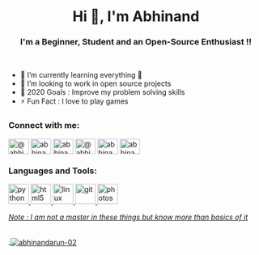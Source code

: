 <h1 align="center">Hi 👋, I'm Abhinand</h1>

<h3 align="center">I'm a Beginner, Student and an Open-Source Enthusiast !!</h3>

<br />

- 🌱 I’m currently learning everything 🤣
- 👯 I’m looking to work in open source projects 
- 🥅 2020 Goals : Improve my problem solving skills
- ⚡ Fun Fact : I love to play games



<h3 align="left">Connect with me:</h3>
<p align="left">
<a href="https://instagram.com/abhinandarun_02" target="blank"><img align="center" src="https://cdn.jsdelivr.net/npm/simple-icons@3.0.1/icons/instagram.svg" alt="@abhinandarun_02" height="30" width="40" /></a>
<a href="https://twitter.com/abhinandarun" target="blank"><img align="center" src="https://cdn.jsdelivr.net/npm/simple-icons@3.0.1/icons/twitter.svg" alt="abhinandarun" height="30" width="40" /></a>
<a href="https://stackoverflow.com/users/14682522/abhinand-arun" target="blank"><img align="center" src="https://cdn.jsdelivr.net/npm/simple-icons@3.0.1/icons/stackoverflow.svg" alt="abhinand-arun" height="30" width="40" /></a>
<a href="https://www.hackerrank.com/@abhinandarun2015" target="blank"><img align="center" src="https://cdn.jsdelivr.net/npm/simple-icons@3.0.1/icons/hackerrank.svg" alt="@abhinandarun2015" height="30" width="40" /></a>
<a href="https://www.codechef.com/users/abhinandarun02" target="blank"><img align="center" src="https://cdn.jsdelivr.net/npm/simple-icons@3.1.0/icons/codechef.svg" alt="abhinandarun02" height="30" width="40" /></a>
<a href="https://www.leetcode.com/abhinandarun_02" target="blank"><img align="center" src="https://cdn.jsdelivr.net/npm/simple-icons@3.0.1/icons/leetcode.svg" alt="abhinandarun_02" height="30" width="40" /></a>
</p>

<h3 align="left">Languages and Tools:</h3>

<p align="left"> <a href="https://git-scm.com/" 
</a> <a href="https://www.python.org" target="_blank"> <img src="https://devicons.github.io/devicon/devicon.git/icons/python/python-original.svg" alt="python" width="40" height="40"/> </a> 
<a href="https://www.w3.org/html/" target="_blank"> 
<img src="https://devicons.github.io/devicon/devicon.git/icons/html5/html5-original-wordmark.svg" alt="html5" width="40" height="40"/> </a>
<a href="https://www.linux.org/" target="_blank"> <img src="https://devicons.github.io/devicon/devicon.git/icons/linux/linux-original.svg" alt="linux" width="40" height="40"/> 
 <img src="https://www.vectorlogo.zone/logos/git-scm/git-scm-icon.svg" alt="git" width="40" height="40"/> </a>  <a href="https://www.photoshop.com/en" target="_blank"> <img src="https://devicons.github.io/devicon/devicon.git/icons/photoshop/photoshop-plain.svg" alt="photoshop" width="40" height="40"/>  </p>
 
 _Note : I am not a master in these things but know more than basics of it_
 <br />
 <br />

<p>&nbsp;<img align="center" src="https://github-readme-stats.vercel.app/api?username=abhinandarun-02&show_icons=true&locale=en" alt="abhinandarun-02" /></p>

